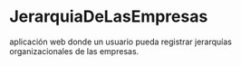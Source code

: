 # JerarquiaDeLasEmpresas
aplicación web donde un usuario pueda registrar jerarquías organizacionales de las empresas.
